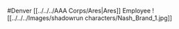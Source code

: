 #Denver
[[../../../AAA Corps/Ares|Ares]] Employee
![[../../../Images/shadowrun characters/Nash_Brand_1.jpg]]